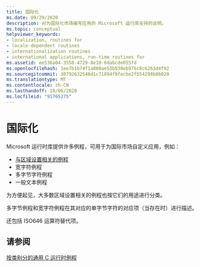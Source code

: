 ```yaml
---
title: 国际化
ms.date: 09/29/2020
description: 对为国际化市场编写应用的 Microsoft 运行库支持的说明。
ms.topic: conceptual
helpviewer_keywords:
- localization, routines for
- locale-dependent routines
- internationalization routines
- international applications, run-time routines for
ms.assetid: ee536a04-3558-4729-8e10-6dabcde055fd
ms.openlocfilehash: 1ee7b1b74f1a800ae53b930eb976c8c6263d4f92
ms.sourcegitcommit: 30792632548d1c71894f9fecbe2f554294b86020
ms.translationtype: MT
ms.contentlocale: zh-CN
ms.lasthandoff: 10/06/2020
ms.locfileid: "91765275"
---
```

# <a name="internationalization"></a>国际化

Microsoft 运行时库提供许多例程，可用于为国际市场自定义应用，例如：

- [与区域设置相关的例程](../c-runtime-library/locale.md)
- 宽字符例程
- 多字节字符例程
- 一般文本例程

为方便起见，大多数区域设置相关的例程也按它们的用途进行分类。

多字节例程和宽字符例程在其对应的单字节字符的对应项（当存在时）进行描述。

还包括 ISO646 运算符替代项。

## <a name="see-also"></a>请参阅

[按类别分的通用 C 运行时例程](../c-runtime-library/run-time-routines-by-category.md)
